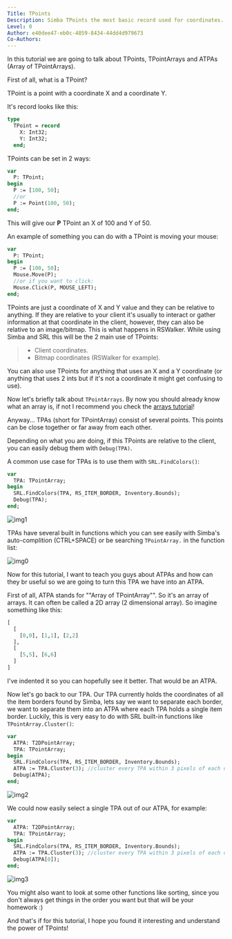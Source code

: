 ```yaml
---
Title: TPoints
Description: Simba TPoints the most basic record used for coordinates.
Level: 0
Author: e40dee47-eb0c-4859-8434-44dd4d979673
Co-Authors: 
---
```


In this tutorial we are going to talk about TPoints, TPointArrays and ATPAs (Array of TPointArrays).

First of all, what is a TPoint?

TPoint is a point with a coordinate X and a coordinate Y.

It's record looks like this:
```pascal
type
  TPoint = record
    X: Int32;
    Y: Int32;
  end;
```

TPoints can be set in 2 ways:
```pascal
var
  P: TPoint;
begin
  P := [100, 50];
  //or
  P := Point(100, 50);
end;
```
This will give our **P** TPoint an X of 100 and Y of 50.

An example of something you can do with a TPoint is moving your mouse:
```pascal
var
  P: TPoint;
begin
  P := [100, 50];
  Mouse.Move(P);
  //or if you want to click:
  Mouse.Click(P, MOUSE_LEFT);
end;
```
TPoints are just a coordinate of X and Y value and they can be relative to anything. If they are relative to your client it's usually to interact or gather information at that coordinate in the client, however, they can also be relative to an image/bitmap.
This is what happens in RSWalker.
While using Simba and SRL this will be the 2 main use of TPoints:
> - Client coordinates.
> - Bitmap coordinates (RSWalker for example).

You can also use TPoints for anything that uses an X and a Y coordinate (or anything that uses 2 ints but if it's not a coordinate it might get confusing to use).

Now let's briefly talk about `TPointArrays`.
By now you should already know what an array is, if not I recommend you check the [arrays tutorial](https://waspscripts.com/blog/Arrays)!

Anyway...  TPAs (short for TPointArray) consist of several points. This points can be close together or far away from each other.

Depending on what you are doing, if this TPoints are relative to the client, you can easily debug them with `Debug(TPA)`.

A common use case for TPAs is to use them with `SRL.FindColors()`:
```pascal
var
  TPA: TPointArray;
begin
  SRL.FindColors(TPA, RS_ITEM_BORDER, Inventory.Bounds);
  Debug(TPA);
end;
```
![img1](https://enqlpchobniylwpsjcqc.supabase.co/storage/v1/object/public/imgs/posts/16/img1.png)

TPAs have several built in functions which you can see easily with Simba's auto-complition (CTRL+SPACE) or be searching `TPointArray.` in the function list:

![img0](https://enqlpchobniylwpsjcqc.supabase.co/storage/v1/object/public/imgs/posts/16/img0.png)

Now for this tutorial, I want to teach you guys about ATPAs and how can they br useful so we are going to turn this TPA we have into an ATPA.

First of all, ATPA stands for ""Array of TPointArray"".
So it's an array of arrays. It can often be called a 2D array (2 dimensional array).
So imagine something like this:
```pascal
[
  [
    [0,0], [1,1], [2,2]
  ],
  [
    [5,5], [6,6]
  ]
]
```
I've indented it so you can hopefully see it better. That would be an ATPA.

Now let's go back to our TPA.
Our TPA currently holds the coordinates of all the item borders found by Simba, lets say we want to separate each border, we want to separate them into an ATPA where each TPA holds a single item border.
Luckily, this is very easy to do with SRL built-in functions like `TPointArray.Cluster()`:
```pascal
var
  ATPA: T2DPointArray;
  TPA: TPointArray;
begin
  SRL.FindColors(TPA, RS_ITEM_BORDER, Inventory.Bounds);
  ATPA := TPA.Cluster(3); //cluster every TPA within 3 pixels of each other.
  Debug(ATPA);
end;
```
![img2](https://enqlpchobniylwpsjcqc.supabase.co/storage/v1/object/public/imgs/posts/16/img2.png)

We could now easily select a single TPA out of our ATPA, for example:
```pascal
var
  ATPA: T2DPointArray;
  TPA: TPointArray;
begin
  SRL.FindColors(TPA, RS_ITEM_BORDER, Inventory.Bounds);
  ATPA := TPA.Cluster(3); //cluster every TPA within 3 pixels of each other.
  Debug(ATPA[0]);
end;
```
![img3](https://enqlpchobniylwpsjcqc.supabase.co/storage/v1/object/public/imgs/posts/16/img3.png)

You might also want to look at some other functions like sorting, since you don't always get things in the order you want but that will be your homework :)

And that's if for this tutorial, I hope you found it interesting and understand the power of TPoints!